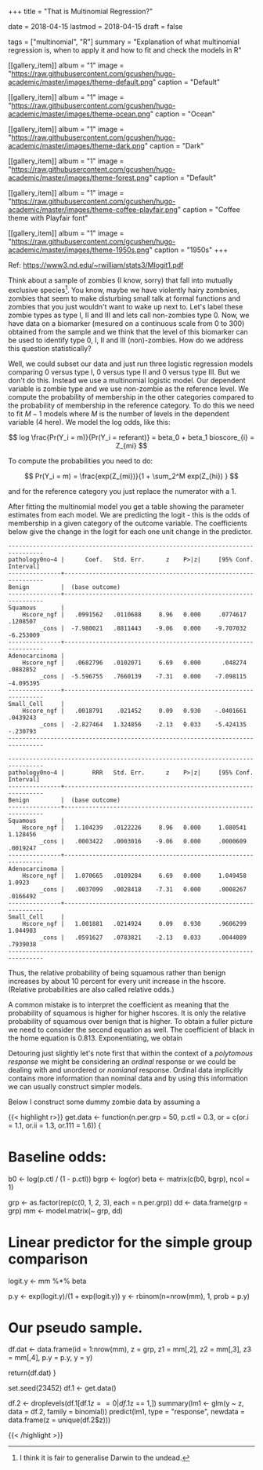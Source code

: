 +++
title = "That is Multinomial Regression?"

date = 2018-04-15
lastmod = 2018-04-15
draft = false


tags = ["multinomial", "R"]
summary = "Explanation of what multinomial regression is, when to apply it and how to fit and check the models in R"


[[gallery_item]]
album = "1"
image = "https://raw.githubusercontent.com/gcushen/hugo-academic/master/images/theme-default.png"
caption = "Default"

[[gallery_item]]
album = "1"
image = "https://raw.githubusercontent.com/gcushen/hugo-academic/master/images/theme-ocean.png"
caption = "Ocean"

[[gallery_item]]
album = "1"
image = "https://raw.githubusercontent.com/gcushen/hugo-academic/master/images/theme-dark.png"
caption = "Dark"

[[gallery_item]]
album = "1"
image = "https://raw.githubusercontent.com/gcushen/hugo-academic/master/images/theme-forest.png"
caption = "Default"

[[gallery_item]]
album = "1"
image = "https://raw.githubusercontent.com/gcushen/hugo-academic/master/images/theme-coffee-playfair.png"
caption = "Coffee theme with Playfair font"

[[gallery_item]]
album = "1"
image = "https://raw.githubusercontent.com/gcushen/hugo-academic/master/images/theme-1950s.png"
caption = "1950s"
+++

Ref: https://www3.nd.edu/~rwilliam/stats3/Mlogit1.pdf

Think about a sample of zombies (I know, sorry) that fall into mutually exclusive species[^1]. You know, maybe we have violently hairy zombnies, zombies that seem to make disturbing small talk at formal functions and zombies that you just wouldn't want to wake up next to. Let's label these zombie types as type I, II and III and lets call non-zombies type 0. Now, we have data on a biomarker (mesured on a continuous scale from 0 to 300) obtained from the sample and we think that the level of this biomarker can be used to identify type 0, I, II and III (non)-zombies. How do we address this question statistically?

Well, we could subset our data and just run three logistic regression models comparing 0 versus type I, 0 versus type II and 0 versus type III. 
But we don't do this. Instead we use a multinomial logistic model. Our dependent variable is zombie type and we use non-zombie as the reference level. We compute the probability of membership in the other categories compared to the probability of membership in the reference category. To do this we need to fit $M - 1$ models where $M$ is the number of levels in the dependent variable (4 here). We model the log odds, like this:

$$
log \frac{Pr(Y_i = m)}{Pr(Y_i = referant)} = beta_0 + beta_1 bioscore_{i} = Z_{mi}
$$

To compute the probabilities you need to do:

$$
Pr(Y_i = m) = \frac{exp(Z_{mi})}{1 + \sum_2^M exp(Z_{hi}) }
$$

and for the reference category you just replace the numerator with a 1.

After fitting the multinomial model you get a table showing the parameter estimates from each model. We are predicting the logit - this is the odds of membership in a given category of the outcome variable. The coefficients below give the change in the logit for each one unit change in the predictor.



```
--------------------------------------------------------------------------------
pathology0no~4 |      Coef.   Std. Err.      z    P>|z|     [95% Conf. Interval]
---------------+----------------------------------------------------------------
Benign         |  (base outcome)
---------------+----------------------------------------------------------------
Squamous       |
    Hscore_ngf |   .0991562   .0110688     8.96   0.000     .0774617    .1208507
         _cons |  -7.980021   .8811443    -9.06   0.000    -9.707032   -6.253009
---------------+----------------------------------------------------------------
Adenocarcinoma |
    Hscore_ngf |   .0682796   .0102071     6.69   0.000      .048274    .0882852
         _cons |  -5.596755   .7660139    -7.31   0.000    -7.098115   -4.095395
---------------+----------------------------------------------------------------
Small_Cell     |
    Hscore_ngf |   .0018791    .021452     0.09   0.930    -.0401661    .0439243
         _cons |  -2.827464   1.324856    -2.13   0.033    -5.424135    -.230793
--------------------------------------------------------------------------------

```

```
--------------------------------------------------------------------------------
pathology0no~4 |        RRR   Std. Err.      z    P>|z|     [95% Conf. Interval]
---------------+----------------------------------------------------------------
Benign         |  (base outcome)
---------------+----------------------------------------------------------------
Squamous       |
    Hscore_ngf |   1.104239   .0122226     8.96   0.000     1.080541    1.128456
         _cons |   .0003422   .0003016    -9.06   0.000     .0000609    .0019247
---------------+----------------------------------------------------------------
Adenocarcinoma |
    Hscore_ngf |   1.070665   .0109284     6.69   0.000     1.049458      1.0923
         _cons |   .0037099   .0028418    -7.31   0.000     .0008267    .0166492
---------------+----------------------------------------------------------------
Small_Cell     |
    Hscore_ngf |   1.001881   .0214924     0.09   0.930     .9606299    1.044903
         _cons |   .0591627   .0783821    -2.13   0.033     .0044089    .7939038
--------------------------------------------------------------------------------
```

Thus, the relative probability of being squamous rather than benign increases by about 10 percent for every unit increase in the hscore. (Relative probabilities are also called relative odds.)

A common mistake is to interpret the coefficient as meaning that the probability of squamous is higher for higher hscores. It is only the relative probability of squamous over benign that is higher. To obtain a fuller picture we need to consider the second equation as well. The coefficient of black in the home equation is 0.813. Exponentiating, we obtain



Detouring just slightly let's note first that within the context of a *polytomous response* we might be considering an *ordinal* response or we could be dealing with and unordered or *nomianal* response. Ordinal data implicitly contains more information than nominal data and by using this information we can usually construct simpler models.

Below I construct some dummy zombie data by assuming a 



{{< highlight r>}}
get.data <- function(n.per.grp = 50, 
                     p.ctl = 0.3,
                     or = c(or.i = 1.1, 
                            or.ii = 1.3, 
                            or.111 = 1.6)) {
  
  # Baseline odds:
  b0 <- log(p.ctl / (1 - p.ctl))
  bgrp <- log(or)
  beta <- matrix(c(b0, bgrp), ncol = 1)
  
  grp <- as.factor(rep(c(0, 1, 2, 3), each = n.per.grp))
  dd <- data.frame(grp = grp)
  mm <- model.matrix(~ grp, dd)
  
  # Linear predictor for the simple group comparison
  logit.y <- mm %*% beta

  p.y <- exp(logit.y)/(1 + exp(logit.y)) 
  y <- rbinom(n=nrow(mm), 1, prob = p.y)
  
  # Our pseudo sample.
  df.dat <- data.frame(id = 1:nrow(mm), 
                       z = grp,
                       z1 = mm[,2],
                       z2 = mm[,3],
                       z3 = mm[,4],
                       p.y = p.y,
                       y = y)
  
  return(df.dat)
}

set.seed(23452)
df.1 <- get.data()

df.2 <- droplevels(df.1[df.1$z == 0 | df.1$z == 1,])
summary(lm1 <- glm(y ~ z, data = df.2, family = binomial))
predict(lm1, type = "response",
  newdata = data.frame(z = unique(df.2$z)))


{{< /highlight >}}





[^1]: I think it is fair to generalise Darwin to the undead.








